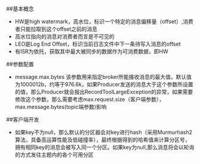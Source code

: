##基本概念
 - HW是high watermark，高水位，标识一个特定的消息偏移量（offset）,消费者只能拉取到这个offset之前的消息
 - 高水位指向的消息对消费者而言是不可见的
 - LEO是Log End Offset，标识当前日志文件中下一条待写入消息的offset
 - 有ISR为依托，获取其中最大被同步的数据作为可消费数据，即HW
    
##参数配置
 - message.max.bytes
        该参数用来指定broker所能接收消息的最大值，默认值为1000012b，约等于976.6k，如果Producer发送的消息大于这个参数所设置的值，那么Producer就会报出RecordToolLargeException的异常，如果需要修改这个参数，那么需要考虑max.request.size（客户端参数），max.message.bytes(topic端参数)影响
    
##客户端开发
 - 如果key不为null，那么默认的分区器会对key进行hash（采用Murmurhash2算法，具备高运算性能及低碰撞率），最终根据得到的哈希值来计算分区号，拥有相同key的消息会被写入同一个分区。如果key为null,那么消息将会以轮询的方式发往主题内的各个可用分区
    